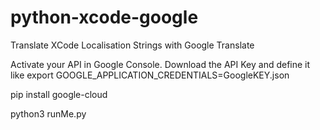 # python-xcode-google
Translate XCode Localisation Strings with Google Translate

Activate your API in Google Console. Download the API Key and define it like
export GOOGLE_APPLICATION_CREDENTIALS=GoogleKEY.json 

pip install google-cloud

python3 runMe.py
